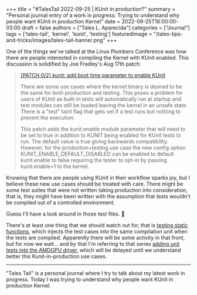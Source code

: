 +++
title = "#TalesTail 2022-09-25 | KUnit in production?"
summary = "Personal journal entry of a work in progress: Trying to understand why people want KUnit in production Kernel"
date = 2022-09-25T18:00:00-03:00
draft = false
authors = ["Tales L. Aparecida"]
categories = ["Journal"]
tags = ['tales-tail', 'kernel', 'kunit', 'testing']
featuredImage = "/tales-tips-and-tricks/images/tales-tail-banner.png"
+++

One of the things we've talked at the Linux Plumbers Conference was how there are
people interested in compiling the Kernel with KUnit enabled. This discussion is
solidified by Joe Fradley's Aug 17th patch:

> [[PATCH 0/2] kunit: add boot time parameter to enable KUnit](https://groups.google.com/g/kunit-dev/c/DUC8-7EooHo)
>
> There are some use cases where the kernel binary is desired to be the same
for both production and testing. This poses a problem for users of KUnit
as built-in tests will automatically run at startup and test modules
can still be loaded leaving the kernel in an unsafe state. There is a
"test" taint flag that gets set if a test runs but nothing to prevent
the execution.
>
> This patch adds the kunit.enable module parameter that will need to be
set to true in addition to KUNIT being enabled for KUnit tests to run.
The default value is true giving backwards compatibility. However, for
the production+testing use case the new config option
KUNIT_ENABLE_DEFAULT_DISABLED can be enabled to default kunit.enable to
false requiring the tester to opt-in by passing kunit.enable=1 to
the kernel.

Knowing that there are people using KUnit in their workflow sparks joy,
but I believe these new use cases should be treated with care.
There might be some test suites that were not written taking production into consideration,
that is, they might have been written with the assumption that tests wouldn't be compiled out of a controlled environment.

Guess I'll have a look around in those test files. 🔎

There's at least one thing that we should watch out for, that is
[testing static functions](https://docs.kernel.org/dev-tools/kunit/usage.html#testing-static-functions),
which injects the test cases into the same compilation unit when the tests are compiled.
Apparently there will be some activity in that front, but for now we wait...
and by that I'm referring to that series
[adding unit tests into the AMDGPU driver](https://lore.kernel.org/amd-gfx/20220912155919.39877-1-mairacanal@riseup.net/),
which will be delayed until we understand better this Kunit-in-production use cases.

---

"Tales Tail" is a personal journal where I try to talk about my latest work in progress.
Today I was trying to understand why people want KUnit in production Kernel.
